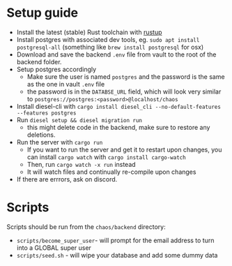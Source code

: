 # Setup guide

* Install the latest (stable) Rust toolchain with [rustup](https://rustup.rs/)
* Install postgres with associated dev tools, eg. `sudo apt install postgresql-all` (something like `brew install postgresql` for osx)
* Download and save the backend `.env` file from vault to the root of the backend folder.
* Setup postgres accordingly
   * Make sure the user is named `postgres` and the password is the same as the one in vault `.env` file
   * the password is in the `DATABSE_URL` field, which will look very similar to `postgres://postgres:<password>@localhost/chaos`
* Install diesel-cli with `cargo install diesel_cli --no-default-features --features postgres`
* Run `diesel setup && diesel migration run`
  * this might delete code in the backend, make sure to restore any deletions.
* Run the server with `cargo run`
  * If you want to run the server and get it to restart upon changes, you can install `cargo watch` with `cargo install cargo-watch`
  * Then, run `cargo watch -x run` instead
  * It will watch files and continually re-compile upon changes
* If there are errrors, ask on discord.


# Scripts

Scripts should be run from the `chaos/backend` directory:
 * `scripts/become_super_user`-  will prompt for the email address to turn into a GLOBAL super user
 * `scripts/seed.sh` - will wipe your database and add some dummy data
